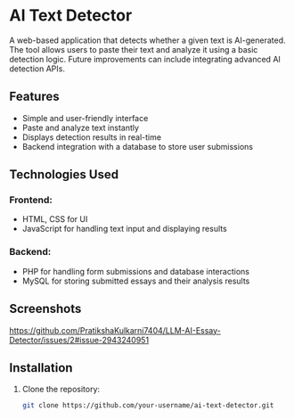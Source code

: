 # AI Text Detector  

A web-based application that detects whether a given text is AI-generated. The tool allows users to paste their text and analyze it using a basic detection logic. Future improvements can include integrating advanced AI detection APIs.

## Features  

- Simple and user-friendly interface  
- Paste and analyze text instantly  
- Displays detection results in real-time  
- Backend integration with a database to store user submissions  

## Technologies Used  

### Frontend:  
- HTML, CSS for UI  
- JavaScript for handling text input and displaying results  

### Backend:  
- PHP for handling form submissions and database interactions  
- MySQL for storing submitted essays and their analysis results

## Screenshots
https://github.com/PratikshaKulkarni7404/LLM-AI-Essay-Detector/issues/2#issue-2943240951
## Installation  

1. Clone the repository:  
   ```sh
   git clone https://github.com/your-username/ai-text-detector.git
